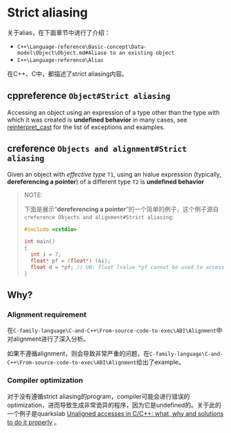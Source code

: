 # Strict aliasing

关于alias，在下面章节中进行了介绍：

- `C++\Language-reference\Basic-concept\Data-model\Object\Object.md#Aliase to an existing object`
- `C++\Language-reference\Alias`

在C++、C中，都描述了strict aliasing内容。

## cppreference `Object#Strict aliasing`

Accessing an object using an expression of a type other than the type with which it was created is **undefined behavior** in many cases, see [reinterpret_cast](reinterpret_cast.html#Type_aliasing) for the list of exceptions and examples.



## creference `Objects and alignment#Strict aliasing`

Given an object with *effective type* `T1`, using an lvalue expression (typically, **dereferencing a pointer**) of a different type `T2` is **undefined behavior**

> NOTE: 
>
> 下面是展示“**dereferencing a pointer**”的一个简单的例子，这个例子源自`creference Objects and alignment#Strict aliasing`: 
>
> ```c++
> #include <cstdio>
> 
> int main()
> {
> 	int i = 7;
> 	float* pf = (float*) (&i);
> 	float d = *pf; // UB: float lvalue *pf cannot be used to access int
> }
> 
> ```
>



## Why?

### Alignment requirement

在`C-family-language\C-and-C++\From-source-code-to-exec\ABI\Alignment`中对alignment进行了深入分析。

如果不遵循alignment，则会导致非常严重的问题，在`C-family-language\C-and-C++\From-source-code-to-exec\ABI\Alignment`给出了example。

### Compiler optimization

对于没有遵循strict aliasing的program，compiler可能会进行错误的optimization，进而导致生成非常诡异的程序，因为它是undefined的。关于此的一个例子是quarkslab [Unaligned accesses in C/C++: what, why and solutions to do it properly](https://blog.quarkslab.com/unaligned-accesses-in-cc-what-why-and-solutions-to-do-it-properly.html) 。

